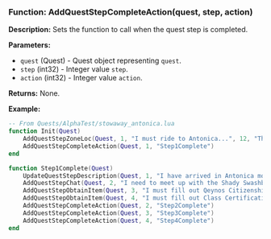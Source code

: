 ### Function: AddQuestStepCompleteAction(quest, step, action)

**Description:**
Sets the function to call when the quest step is completed.

**Parameters:**
- `quest` (Quest) - Quest object representing `quest`.
- `step` (int32) - Integer value `step`.
- `action` (int32) - Integer value `action`.

**Returns:** None.

**Example:**

```lua
-- From Quests/AlphaTest/stowaway_antonica.lua
function Init(Quest)
	AddQuestStepZoneLoc(Quest, 1, "I must ride to Antonica...", 12, "The Shady Swashbuckler provided me passage to Antonica. He will have the paperwork I need when I get there.", 2285, 395.79, -38.56, 809.38,12)
	AddQuestStepCompleteAction(Quest, 1, "Step1Complete")
end

function Step1Complete(Quest)
	UpdateQuestStepDescription(Quest, 1, "I have arrived in Antonica mostly intact.")
	AddQuestStepChat(Quest, 2, "I need to meet up with the Shady Swashbuckler near the lighthouse in Antonica.", 1, "The Shady Swashbuckler provided me passage to Antonica. He will have the paperwork I need when I get there.", 11, 121874)
	AddQuestStepObtainItem(Quest, 3, "I must fill out Qeynos Citizenship papers.", 1,100, "The Shady Swashbuckler provided me passage to Antonica. He will have the paperwork I need when I get there.", 75, 1001095)
	AddQuestStepObtainItem(Quest, 4, "I must fill out Class Certification paperwork.", 1,100, "The Shady Swashbuckler provided me passage to Antonica. He will have the paperwork I need when I get there.", 2183, 1001096,1001097,1001098,1001099,1001100,1001101,1001102,1001103,1001104,1001105,1001106,1001107)
	AddQuestStepCompleteAction(Quest, 2, "Step2Complete")
	AddQuestStepCompleteAction(Quest, 3, "Step3Complete")
	AddQuestStepCompleteAction(Quest, 4, "Step4Complete")
end

```
